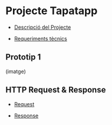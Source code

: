 # Projecte Tapatapp 
- [Descripció del Projecte](descripcio.md)

- [Requeriments tècnics](Requeriments.md)

## Prototip 1
(imatge)

## HTTP Request & Response

- [Request](http.request.md)

- [Response](http.response.md)



